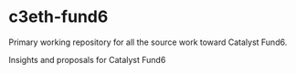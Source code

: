 # c3eth-fund6

Primary working repository for all the source work toward Catalyst Fund6. 

Insights and proposals for Catalyst Fund6
